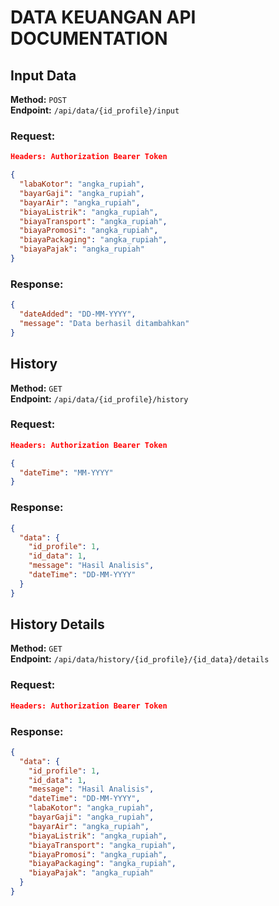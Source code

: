# DATA KEUANGAN API DOCUMENTATION

## Input Data

**Method:** `POST`  
**Endpoint:** `/api/data/{id_profile}/input`

### Request:

```json
Headers: Authorization Bearer Token
```

```json
{
  "labaKotor": "angka_rupiah",
  "bayarGaji": "angka_rupiah",
  "bayarAir": "angka_rupiah",
  "biayaListrik": "angka_rupiah",
  "biayaTransport": "angka_rupiah",
  "biayaPromosi": "angka_rupiah",
  "biayaPackaging": "angka_rupiah",
  "biayaPajak": "angka_rupiah"
}
```

### Response:

```json
{
  "dateAdded": "DD-MM-YYYY",
  "message": "Data berhasil ditambahkan"
}
```

## History

**Method:** `GET`  
**Endpoint:** `/api/data/{id_profile}/history`

### Request:

```json
Headers: Authorization Bearer Token
```

```json 
{
  "dateTime": "MM-YYYY"
}
```

### Response:

```json
{
  "data": {
    "id_profile": 1,
    "id_data": 1,
    "message": "Hasil Analisis",
    "dateTime": "DD-MM-YYYY"
  }
}
```

## History Details

**Method:** `GET`  
**Endpoint:** `/api/data/history/{id_profile}/{id_data}/details`

### Request:

```json
Headers: Authorization Bearer Token
```

### Response:

```json
{
  "data": {
    "id_profile": 1,
    "id_data": 1,
    "message": "Hasil Analisis",
    "dateTime": "DD-MM-YYYY",
    "labaKotor": "angka_rupiah",
    "bayarGaji": "angka_rupiah",
    "bayarAir": "angka_rupiah",
    "biayaListrik": "angka_rupiah",
    "biayaTransport": "angka_rupiah",
    "biayaPromosi": "angka_rupiah",
    "biayaPackaging": "angka_rupiah",
    "biayaPajak": "angka_rupiah"
  }
}
```
